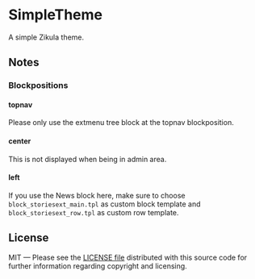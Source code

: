SimpleTheme
===========

A simple Zikula theme.

## Notes ##
### Blockpositions ###
#### topnav ####
Please only use the extmenu tree block at the topnav blockposition.
#### center ####
This is not displayed when being in admin area.
#### left ####
If you use the News block here, make sure to choose `block_storiesext_main.tpl` as custom block template and `block_storiesext_row.tpl` as custom row template.

## License ##
MIT — Please see the [LICENSE file](http://www.github.com/cmfcmf/SimpleTheme/blob/master/LICENSE) distributed with this source code for further information regarding copyright and licensing.
